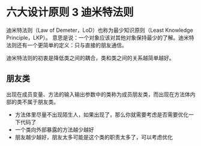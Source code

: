 # 六大设计原则 3 迪米特法则

迪米特法则（Law of Demeter，LoD）也称为最少知识原则（Least Knowledge Principle，LKP）。 意思是说：一个对象应该对其他对象保持最少的了解。迪米特法则还有一个更简单的定义：只与直接的朋友通信。


迪米特法则的初衷是降低类之间的耦合，类和类之间的关系越简单越好。

## 朋友类
出现在成员变量、方法的输入输出参数中的类称为成员朋友类，而出现在方法体内部的类不属于朋友类。

 - 方法体里尽量不出现陌生人，如果出现了，那么你就需要考虑是否需要优化一下代码了
 - 一个类向外部暴露的方法越少越好
 - 朋友越少越好，朋友太多可能是这个类的职责太多了，可以考虑优化

